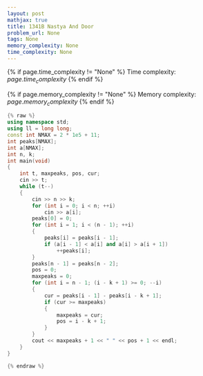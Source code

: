 ```yaml
---
layout: post
mathjax: true
title: 1341B Nastya And Door
problem_url: None
tags: None
memory_complexity: None
time_complexity: None
---
```




{% if page.time_complexity != "None" %}
Time complexity: ${{ page.time_complexity }}$
{% endif %}

{% if page.memory_complexity != "None" %}
Memory complexity: ${{ page.memory_complexity }}$
{% endif %}

```cpp
{% raw %}
using namespace std;
using ll = long long;
const int NMAX = 2 * 1e5 + 11;
int peaks[NMAX];
int a[NMAX];
int n, k;
int main(void)
{
    int t, maxpeaks, pos, cur;
    cin >> t;
    while (t--)
    {
        cin >> n >> k;
        for (int i = 0; i < n; ++i)
            cin >> a[i];
        peaks[0] = 0;
        for (int i = 1; i < (n - 1); ++i)
        {
            peaks[i] = peaks[i - 1];
            if (a[i - 1] < a[i] and a[i] > a[i + 1])
                ++peaks[i];
        }
        peaks[n - 1] = peaks[n - 2];
        pos = 0;
        maxpeaks = 0;
        for (int i = n - 1; (i - k + 1) >= 0; --i)
        {
            cur = peaks[i - 1] - peaks[i - k + 1];
            if (cur >= maxpeaks)
            {
                maxpeaks = cur;
                pos = i - k + 1;
            }
        }
        cout << maxpeaks + 1 << " " << pos + 1 << endl;
    }
}

{% endraw %}
```